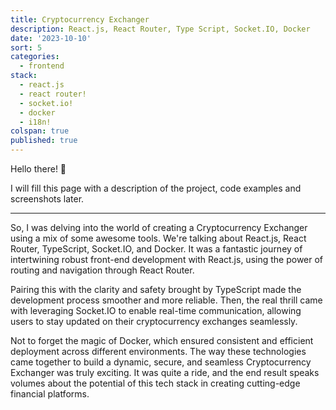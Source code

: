```yaml
---
title: Cryptocurrency Exchanger
description: React.js, React Router, Type Script, Socket.IO, Docker
date: '2023-10-10'
sort: 5
categories:
  - frontend
stack:
  - react.js
  - react router!
  - socket.io!
  - docker
  - i18n!
colspan: true
published: true
---
```


Hello there! 👋

I will fill this page with a description of the project, code examples and screenshots later.

<hr>

So, I was delving into the world of creating a Cryptocurrency Exchanger using a mix of some awesome tools. We're talking about React.js, React Router, TypeScript, Socket.IO, and Docker. It was a fantastic journey of intertwining robust front-end development with React.js, using the power of routing and navigation through React Router.

Pairing this with the clarity and safety brought by TypeScript made the development process smoother and more reliable. Then, the real thrill came with leveraging Socket.IO to enable real-time communication, allowing users to stay updated on their cryptocurrency exchanges seamlessly.

Not to forget the magic of Docker, which ensured consistent and efficient deployment across different environments. The way these technologies came together to build a dynamic, secure, and seamless Cryptocurrency Exchanger was truly exciting. It was quite a ride, and the end result speaks volumes about the potential of this tech stack in creating cutting-edge financial platforms.
